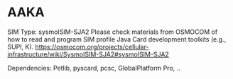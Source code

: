 # AAKA


SIM Type: sysmoISIM-SJA2 
Please check materials from OSMOCOM of how to read and program SIM profile Java
Card development toolkits (e.g., SUPI, K).
https://osmocom.org/projects/cellular-infrastructure/wiki/SysmoISIM-SJA2#sysmoISIM-SJA2



Dependencies: 
Petlib,
pyscard,
pcsc,
GlobalPlatform Pro,
..
